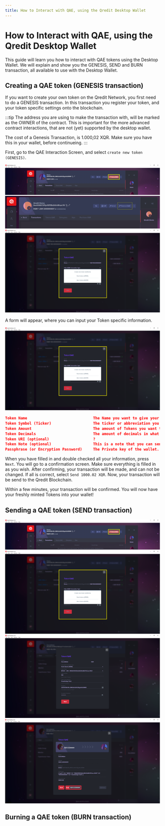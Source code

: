 ```yaml
---
title: How to Interact with QAE, using the Qredit Desktop Wallet
---
```

# How to Interact with QAE, using the Qredit Desktop Wallet

This guide will learn you how to interact with QAE tokens using the Desktop Wallet. We will explain and show you the GENESIS, SEND and BURN transaction, all available to use with the Desktop Wallet.

## Creating a QAE token (GENESIS transaction)
If you want to create your own token on the Qredit Network, you first need to do a GENESIS transaction. In this transaction you register your token, and your token specific settings onto the blockchain. 

:::tip
The address you are using to make the transaction with, will be marked as the OWNER of the contract. This is important for the more advanced contract interactions, that are not (yet) supported by the desktop wallet. 

The cost of a Genesis Transaction, is 1.000,02 XQR. Make sure you have this in your wallet, before continueing.
:::

First, go to the QAE Interaction Screen, and select ```create new token (GENESIS)```.

![QAE Interaction Screen](./assets/token-interaction/token-qae-button.png)
![QAE Interaction Screen](./assets/token-interaction/token-qae-button2.png)
![Select Transaction Type](./assets/token-interaction/select-tx-type.png)

A form will appear, where you can input your Token specific information. 

![Genesis Transaction Form](./assets/token-interaction/genesis-form.png)

```json
Token Name                              The Name you want to give your Token 
Token Symbol (Ticker)                   The ticker or abbreviation you  want your Token to have
Token Amount                            The amount of Tokens you want to create. This will be your total supply
Token Decimals                          The amount of decimals in what your tokens can be divided
Token URI (optional)                    ?
Token Note (optional)                   This is a note that you can send with your transaction. Similair to the Qredit Smartbridge
Passphrase (or Encryption Password)     The Private key of the wallet. This is used to sign the transaction
```

When you have filled in and double checked all your information, press ```Next```. You will go to a confirmation screen. Make sure everything is filled in as you wish. After confirming, your transaction will be made, and can not be changed. If all is correct, select ```Send 1000.02 XQR```. Now, your transaction will be send to the Qredit Blockchain. 

Within a few minutes, your transaction will be confirmed. You will now have your freshly minted Tokens into your wallet!


## Sending a QAE token (SEND transaction)
![QAE Interaction Screen](./assets/token-interaction/token-qae-button.png)
![Select Transaction Type](./assets/token-interaction/select-tx-type.png)
![Send Token-QAE Button](./assets/token-interaction/send-form.png)
![Confirmation Screen](./assets/token-interaction/send-confirm.png)


## Burning a QAE token (BURN transaction)